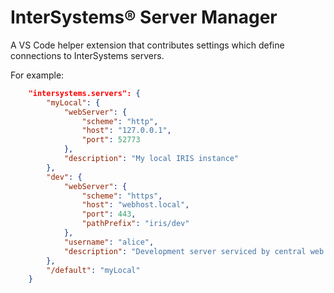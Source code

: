 # InterSystems® Server Manager
A VS Code helper extension that contributes settings which define connections to InterSystems servers.

For example:
```json
	"intersystems.servers": {
		"myLocal": {
			"webServer": {
				"scheme": "http",
				"host": "127.0.0.1",
				"port": 52773
			},
			"description": "My local IRIS instance"
		},
		"dev": {
			"webServer": {
				"scheme": "https",
				"host": "webhost.local",
				"port": 443,
				"pathPrefix": "iris/dev"
			},
			"username": "alice",
			"description": "Development server serviced by central web host over HTTPS"
		},
		"/default": "myLocal"
	}
```

